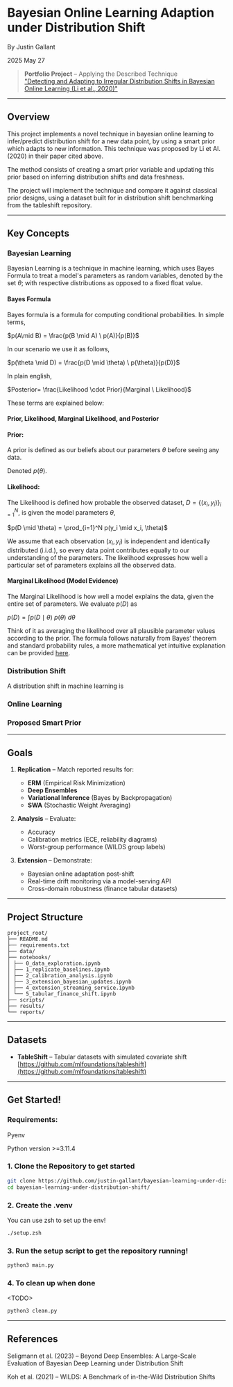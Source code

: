 # Bayesian Online Learning Adaption under Distribution Shift
By Justin Gallant

2025 May 27

> **Portfolio Project** – Applying the Described Technique  
> ["Detecting and Adapting to Irregular Distribution
Shifts in Bayesian Online Learning (Li et al., 2020)"](https://arxiv.org/abs/2012.08101)
---

## Overview

This project implements a novel technique in bayesian online learning to infer/predict distribution shift for a new data point, by using a smart prior which adapts to new information. This technique was proposed by Li et Al. (2020) in their paper cited above.

The method consists of creating a smart prior variable and updating this prior based on inferring distribution shifts and data freshness.

The project will implement the technique and compare it against classical prior designs, using a dataset built for in distribution shift benchmarking from the tableshift repository.

---

## Key Concepts
### Bayesian Learning
Bayesian Learning is a technique in machine learning, which uses Bayes Formula to treat a model's parameters as random variables, denoted by the set $\theta$; with respective distributions as opposed to a fixed float value.

#### Bayes Formula
Bayes formula is a formula for computing conditional probabilities. In simple terms,

$p(A\mid B) = \frac{p(B \mid A) \ p(A)}{p(B)}$

In our scenario we use it as follows,

$p(\theta \mid D) = \frac{p(D \mid \theta) \ p(\theta)}{p(D)}$

In plain english,

$Posterior= \frac{Likelihood \cdot Prior}{Marginal \ Likelihood}$

These terms are explained below:

#### Prior, Likelihood, Marginal Likelihood, and Posterior
#### Prior: 
A prior is defined as our beliefs about our parameters $\theta$ before seeing any data. 

Denoted $p(\theta)$.

#### Likelihood:
The Likelihood is defined how probable the observed dataset, $D = \{(x_i, y_i)\}_{i=1}^N$, is given the model parameters $\theta$,

$p(D \mid \theta) = \prod_{i=1}^N p(y_i \mid x_i, \theta)$

We assume that each observation $(x_i, y_i)$ is independent and identically distributed (i.i.d.), so every data point contributes equally to our understanding of the parameters. 
The likelihood expresses how well a particular set of parameters explains all the observed data.

#### Marginal Likelihood (Model Evidence)
The Marginal Likelihood is how well a model explains the data, given the entire set of parameters. We evaluate $p(D)$ as

$p(D) = \int p(D \mid \theta) \ p(\theta)\ d\theta$

Think of it as averaging the likelihood over all plausible parameter values according to the prior. The formula follows naturally from Bayes’ theorem and standard probability rules, a more mathematical yet intuitive explanation can be provided [here](https://stats.stackexchange.com/questions/519422/in-the-most-basic-sense-what-is-marginal-likelihood).

### Distribution Shift
A distribution shift in machine learning is 

### Online Learning
### Proposed Smart Prior

---

## Goals

1. **Replication** – Match reported results for:
   - **ERM** (Empirical Risk Minimization)
   - **Deep Ensembles**
   - **Variational Inference** (Bayes by Backpropagation)
   - **SWA** (Stochastic Weight Averaging)

2. **Analysis** – Evaluate:
   - Accuracy
   - Calibration metrics (ECE, reliability diagrams)
   - Worst-group performance (WILDS group labels)

3. **Extension** – Demonstrate:
   - Bayesian online adaptation post-shift
   - Real-time drift monitoring via a model-serving API
   - Cross-domain robustness (finance tabular datasets)

---

##  Project Structure
```plaintext
project_root/
├── README.md
├── requirements.txt
├── data/
├── notebooks/
│ ├── 0_data_exploration.ipynb
│ ├── 1_replicate_baselines.ipynb
│ ├── 2_calibration_analysis.ipynb
│ ├── 3_extension_bayesian_updates.ipynb
│ ├── 4_extension_streaming_service.ipynb
│ └── 5_tabular_finance_shift.ipynb
├── scripts/
├── results/
└── reports/
```

---

## Datasets

- **TableShift** – Tabular datasets with simulated covariate shift  
  [https://github.com/mlfoundations/tableshift](https://github.com/mlfoundations/tableshift)

---

## Get Started!
### Requirements:
Pyenv

Python version >=3.11.4

### 1. Clone the Repository to get started
```zsh
git clone https://github.com/justin-gallant/bayesian-learning-under-distribution-shift.git
cd bayesian-learning-under-distribution-shift/
```
### 2. Create the .venv
You can use zsh to set up the env!
```zsh
./setup.zsh
```
### 3. Run the setup script to get the repository running!
```zsh
python3 main.py
```

### 4. To clean up when done
\<TODO\>
```zsh
python3 clean.py
```

---

## References
Seligmann et al. (2023) – Beyond Deep Ensembles: A Large-Scale Evaluation of Bayesian Deep Learning under Distribution Shift

Koh et al. (2021) – WILDS: A Benchmark of in-the-Wild Distribution Shifts

